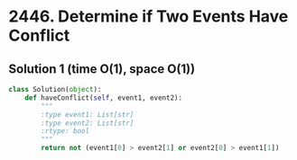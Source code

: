 # 2446. Determine if Two Events Have Conflict

## Solution 1 (time O(1), space O(1))

```python
class Solution(object):
    def haveConflict(self, event1, event2):
        """
        :type event1: List[str]
        :type event2: List[str]
        :rtype: bool
        """
        return not (event1[0] > event2[1] or event2[0] > event1[1])
```
